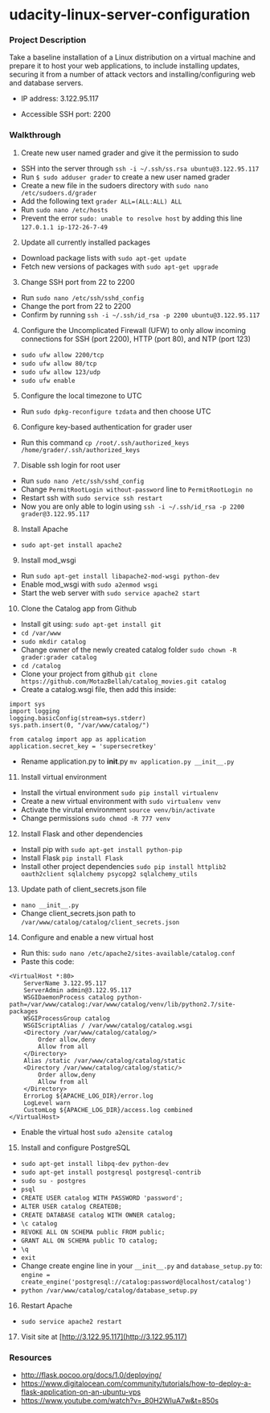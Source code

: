 # udacity-linux-server-configuration

### Project Description

Take a baseline installation of a Linux distribution on a virtual machine and prepare it to host your web applications, to include installing updates, securing it from a number of attack vectors and installing/configuring web and database servers.

- IP address: 3.122.95.117

- Accessible SSH port: 2200

### Walkthrough

1. Create new user named grader and give it the permission to sudo
  - SSH into the server through `ssh -i ~/.ssh/ss.rsa ubuntu@3.122.95.117`
  - Run `$ sudo adduser grader` to create a new user named grader
  - Create a new file in the sudoers directory with `sudo nano /etc/sudoers.d/grader`
  - Add the following text `grader ALL=(ALL:ALL) ALL`
  - Run `sudo nano /etc/hosts`
  - Prevent the error `sudo: unable to resolve host` by adding this line `127.0.1.1 ip-172-26-7-49`
   
2. Update all currently installed packages
  - Download package lists with `sudo apt-get update`
  - Fetch new versions of packages with `sudo apt-get upgrade`

3. Change SSH port from 22 to 2200
  - Run `sudo nano /etc/ssh/sshd_config`
  - Change the port from 22 to 2200
  - Confirm by running `ssh -i ~/.ssh/id_rsa -p 2200 ubuntu@3.122.95.117`
  
4. Configure the Uncomplicated Firewall (UFW) to only allow incoming connections for SSH (port 2200), HTTP (port 80), and NTP (port 123)
  - `sudo ufw allow 2200/tcp`
  - `sudo ufw allow 80/tcp`
  - `sudo ufw allow 123/udp`
  - `sudo ufw enable`
  
5. Configure the local timezone to UTC
  - Run `sudo dpkg-reconfigure tzdata` and then choose UTC
 
6. Configure key-based authentication for grader user
  - Run this command `cp /root/.ssh/authorized_keys /home/grader/.ssh/authorized_keys`

7. Disable ssh login for root user
  - Run `sudo nano /etc/ssh/sshd_config`
  - Change `PermitRootLogin without-password` line to `PermitRootLogin no`
  - Restart ssh with `sudo service ssh restart`
  - Now you are only able to login using `ssh -i ~/.ssh/id_rsa -p 2200 grader@3.122.95.117`
 
8. Install Apache
  - `sudo apt-get install apache2`

9. Install mod_wsgi
  - Run `sudo apt-get install libapache2-mod-wsgi python-dev`
  - Enable mod_wsgi with `sudo a2enmod wsgi`
  - Start the web server with `sudo service apache2 start`

  
10. Clone the Catalog app from Github
  - Install git using: `sudo apt-get install git`
  - `cd /var/www`
  - `sudo mkdir catalog`
  - Change owner of the newly created catalog folder `sudo chown -R grader:grader catalog`
  - `cd /catalog`
  - Clone your project from github `git clone https://github.com/MotazBellah/catalog_movies.git catalog`
  - Create a catalog.wsgi file, then add this inside:
  ```
  import sys
  import logging
  logging.basicConfig(stream=sys.stderr)
  sys.path.insert(0, "/var/www/catalog/")
  
  from catalog import app as application
  application.secret_key = 'supersecretkey'
  ```
  - Rename application.py to __init__.py `mv application.py __init__.py`
  
11. Install virtual environment
  - Install the virtual environment `sudo pip install virtualenv`
  - Create a new virtual environment with `sudo virtualenv venv`
  - Activate the virutal environment `source venv/bin/activate`
  - Change permissions `sudo chmod -R 777 venv`

12. Install Flask and other dependencies
  - Install pip with `sudo apt-get install python-pip`
  - Install Flask `pip install Flask`
  - Install other project dependencies `sudo pip install httplib2 oauth2client sqlalchemy psycopg2 sqlalchemy_utils`

13. Update path of client_secrets.json file
  - `nano __init__.py`
  - Change client_secrets.json path to `/var/www/catalog/catalog/client_secrets.json`
  
14. Configure and enable a new virtual host
  - Run this: `sudo nano /etc/apache2/sites-available/catalog.conf`
  - Paste this code: 
  ```
  <VirtualHost *:80>
      ServerName 3.122.95.117
      ServerAdmin admin@3.122.95.117
      WSGIDaemonProcess catalog python-path=/var/www/catalog:/var/www/catalog/venv/lib/python2.7/site-packages
      WSGIProcessGroup catalog
      WSGIScriptAlias / /var/www/catalog/catalog.wsgi
      <Directory /var/www/catalog/catalog/>
          Order allow,deny
          Allow from all
      </Directory>
      Alias /static /var/www/catalog/catalog/static
      <Directory /var/www/catalog/catalog/static/>
          Order allow,deny
          Allow from all
      </Directory>
      ErrorLog ${APACHE_LOG_DIR}/error.log
      LogLevel warn
      CustomLog ${APACHE_LOG_DIR}/access.log combined
  </VirtualHost>
  ```
  - Enable the virtual host `sudo a2ensite catalog`

15. Install and configure PostgreSQL
  - `sudo apt-get install libpq-dev python-dev`
  - `sudo apt-get install postgresql postgresql-contrib`
  - `sudo su - postgres`
  - `psql`
  - `CREATE USER catalog WITH PASSWORD 'password';`
  - `ALTER USER catalog CREATEDB;`
  - `CREATE DATABASE catalog WITH OWNER catalog;`
  - `\c catalog`
  - `REVOKE ALL ON SCHEMA public FROM public;`
  - `GRANT ALL ON SCHEMA public TO catalog;`
  - `\q`
  - `exit`
  - Change create engine line in your `__init__.py` and `database_setup.py` to: 
  `engine = create_engine('postgresql://catalog:password@localhost/catalog')`
  - `python /var/www/catalog/catalog/database_setup.py`
  
16. Restart Apache 
  - `sudo service apache2 restart`
  
17. Visit site at [http://3.122.95.117](http://3.122.95.117)

### Resources

- http://flask.pocoo.org/docs/1.0/deploying/
- https://www.digitalocean.com/community/tutorials/how-to-deploy-a-flask-application-on-an-ubuntu-vps
- https://www.youtube.com/watch?v=_80H2WIuA7w&t=850s
